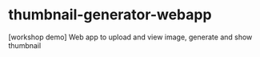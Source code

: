 # thumbnail-generator-webapp
[workshop demo] Web app to upload and view image, generate and show thumbnail

